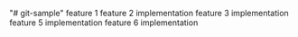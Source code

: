 "# git-sample" 
feature 1
feature 2 implementation
feature 3 implementation
feature 5 implementation
feature 6 implementation
